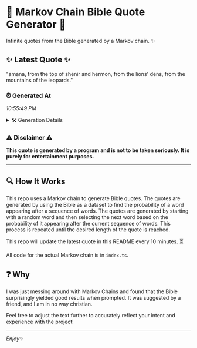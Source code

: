# 📖 Markov Chain Bible Quote Generator 📖

Infinite quotes from the Bible generated by a Markov chain. ✨

## ✨ Latest Quote ✨
"amana, from the top of shenir and hermon, from the lions' dens, from the mountains of the leopards."

### ⏰ Generated At
*10:55:49 PM*

<details>
    <summary>🛠️ Generation Details</summary>
    <p>
        <strong>🌱 Seed:</strong> amana,<br>
        <strong>🔄 Iterations:</strong> 17<br>
        <strong>📜 Context History:</strong><br>[ amana, ]: from<br>[ amana,, from ]: the<br>[ amana,, from, the ]: top<br>[ amana,, from, the, top ]: of<br>[ amana,, from, the, top, of ]: shenir<br>[ amana,, from, the, top, of, shenir ]: and<br>[ from, the, top, of, shenir, and ]: hermon,<br>[ the, top, of, shenir, and, hermon, ]: from<br>[ top, of, shenir, and, hermon,, from ]: the<br>[ of, shenir, and, hermon,, from, the ]: lions'<br>[ shenir, and, hermon,, from, the, lions' ]: dens,<br>[ and, hermon,, from, the, lions', dens, ]: from<br>[ hermon,, from, the, lions', dens,, from ]: the<br>[ from, the, lions', dens,, from, the ]: mountains<br>[ the, lions', dens,, from, the, mountains ]: of<br>[ lions', dens,, from, the, mountains, of ]: the<br>[ dens,, from, the, mountains, of, the ]: leopards.<br>
    </p>
</details>

### ⚠️ Disclaimer ⚠️
**This quote is generated by a program and is not to be taken seriously. It is purely for entertainment purposes.**

---

## 🔍 How It Works

This repo uses a Markov chain to generate Bible quotes. The quotes are generated by using the Bible as a dataset to find the probability of a word appearing after a sequence of words. The quotes are generated by starting with a random word and then selecting the next word based on the probability of it appearing after the current sequence of words. This process is repeated until the desired length of the quote is reached.

This repo will update the latest quote in this README every 10 minutes. ⏳

All code for the actual Markov chain is in `index.ts`.

## ❓ Why

I was just messing around with Markov Chains and found that the Bible surprisingly yielded good results when prompted. 
It was suggested by a friend, and I am in no way christian.

Feel free to adjust the text further to accurately reflect your intent and experience with the project!

---

*Enjoy*✨
